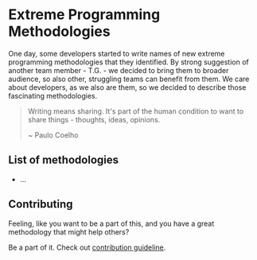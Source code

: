 # Extreme Programming Methodologies

One day, some developers started to write names of new extreme programming methodologies that they identified. By strong 
suggestion of another team member - T.G. - we decided to bring them to broader audience, so also other, struggling teams 
can benefit from them. We care about developers, as we also are them, so we decided to describe those fascinating methodologies.

> Writing means sharing. It's part of the human condition to want to share things - thoughts, ideas, opinions.
>
> ~ Paulo Coelho

## List of methodologies

* ...

## Contributing

Feeling, like you want to be a part of this, and you have a great methodology that might help others?

Be a part of it. Check out [contribution guideline](CONTRIBUTING.md).